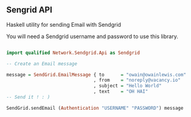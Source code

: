  Sengrid API
 -------------------------------

Haskell utility for sending Email with Sendgrid

You will need a Sendgrid username and password to use this library.

```haskell

import qualified Network.Sendgrid.Api as Sendgrid

-- Create an Email message

message = SendGrid.EmailMessage { to      = "owain@owainlewis.com"
                                , from    = "noreply@vacancy.io"
                                , subject = "Hello World"
                                , text    = "OH HAI"
-- Send it ! : )

SendGrid.sendEmail (Authentication "USERNAME" "PASSWORD") message

```
